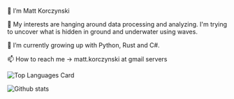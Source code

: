 
👋 I’m Matt Korczynski

👀 My interests are hanging around data processing and analyzing. I'm trying to uncover what is hidden in ground and underwater using waves.

🌱 I’m currently growing up with Python, Rust and C#.

📫 How to reach me -> matt.korczynski at gmail servers


<!---
mattkorczynski/mattkorczynski is a ✨ special ✨ repository because its `README.md` (this file) appears on your GitHub profile.
You can click the Preview link to take a look at your changes.
--->

![Top Languages Card](https://github-readme-stats.vercel.app/api/top-langs/?username=mattkorczynski)

![Github stats](https://github-readme-stats.vercel.app/api?username=mattkorczynski&theme=highcontrast&show_icons=true&count_private=true)
